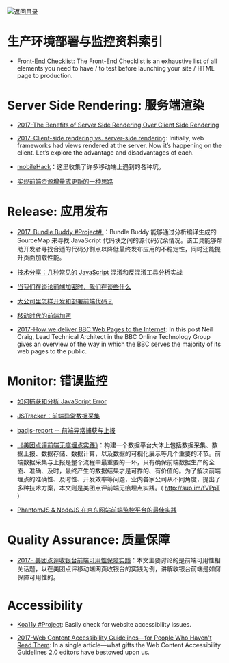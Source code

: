 [![返回目录](https://parg.co/UGo)](https://parg.co/b4z)

# 生产环境部署与监控资料索引

* [Front-End Checklist](https://github.com/thedaviddias/Front-End-Checklist#performance-1): The Front-End Checklist is an exhaustive list of all elements you need to have / to test before launching your site / HTML page to production.

# Server Side Rendering: 服务端渲染

* [2017-The Benefits of Server Side Rendering Over Client Side Rendering](https://medium.com/walmartlabs/the-benefits-of-server-side-rendering-over-client-side-rendering-5d07ff2cefe8)

* [2017-Client-side rendering vs. server-side rendering](https://parg.co/beg): Initially, web frameworks had views rendered at the server. Now it’s happening on the client. Let’s explore the advantage and disadvantages of each.

* [mobileHack](https://github.com/RubyLouvre/mobileHack)：这里收集了许多移动端上遇到的各种坑。

* [实现前端资源增量式更新的一种思路](https://zhuanlan.zhihu.com/p/23218754?hmsr=toutiao.io&utm_medium=toutiao.io&utm_source=toutiao.io)

# Release: 应用发布

* [2017-Bundle Buddy #Project# ](https://github.com/samccone/bundle-buddy)：Bundle Buddy 能够通过分析编译生成的 SourceMap 来寻找 JavaScript 代码块之间的源代码冗余情况。该工具能够帮助开发者寻找合适的代码分割点以降低最终发布应用的不稳定性，同时还能提升页面加载性能。

* [技术分享：几种常见的 JavaScript 混淆和反混淆工具分析实战 ](http://www.freebuf.com/articles/web/97945.html)

* [当我们在谈论前端加密时，我们在谈些什么](http://qianduan.guru/2016/09/02/security-for-web-developer/)

* [大公司里怎样开发和部署前端代码？](https://github.com/fouber/blog/issues/6)

* [移动时代的前端加密](http://blog.csdn.net/zswang/article/details/47438561)

* [2017-How we deliver BBC Web Pages to the Internet](https://parg.co/U6c): In this post Neil Craig, Lead Technical Architect in the BBC Online Technology Group gives an overview of the way in which the BBC serves the majority of its web pages to the public.

# Monitor: 错误监控

* [如何捕获和分析 JavaScript Error](http://www.cnblogs.com/cathsfz/p/how-to-capture-and-analyze-javascript-error.html)

* [JSTracker：前端异常数据采集](http://taobaofed.org/blog/2015/10/28/jstracker-how-to-collect-data/)

* [badjs-report -- 前端异常捕获与上报](https://github.com/BetterJS/badjs-report)

* [《美团点评前端无痕埋点实践》](http://tech.meituan.com/mt-mobile-analytics-practice.html)：构建一个数据平台大体上包括数据采集、数据上报、数据存储、数据计算，以及数据的可视化展示等几个重要的环节。前端数据采集与上报是整个流程中最重要的一环，只有确保前端数据生产的全面、准确、及时，最终产生的数据结果才是可靠的、有价值的。为了解决前端埋点的准确性、及时性、开发效率等问题，业内各家公司从不同角度，提出了多种技术方案，本文则是美团点评前端无痕埋点实践。( http://suo.im/fVPpT )

* [PhantomJS & NodeJS 在京东网站前端监控平台的最佳实践](https://zhuanlan.zhihu.com/p/22271290?hmsr=toutiao.io&utm_medium=toutiao.io&utm_source=toutiao.io)

# Quality Assurance: 质量保障

* [2017- 美团点评收银台前端可用性保障实践](https://parg.co/ba2)：本文主要讨论的是前端可用性相关话题，以在美团点评移动端网页收银台的实践为例，讲解收银台前端是如何保障可用性的。

# Accessibility

* [Koa11y #Project](https://github.com/open-indy/Koa11y): Easily check for website accessibility issues.

- [2017-Web Content Accessibility Guidelines—for People Who Haven't Read Them](https://24ways.org/2017/wcag-for-people-who-havent-read-them/): In a single article—what gifts the Web Content Accessibility Guidelines 2.0 editors have bestowed upon us.
